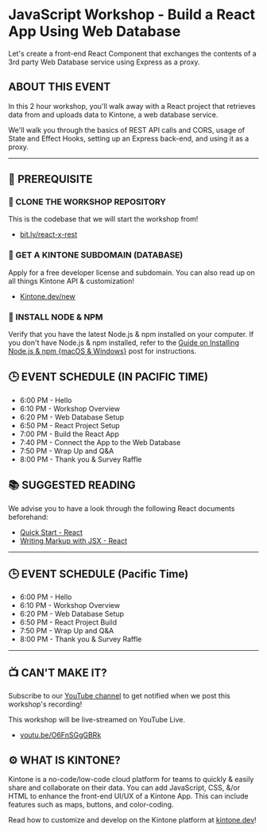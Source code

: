 # JavaScript Workshop - Build a React App Using Web Database

Let's create a front-end React Component that exchanges the contents of a 3rd party Web Database service using Express as a proxy.

## ABOUT THIS EVENT

In this 2 hour workshop, you'll walk away with a React project that retrieves data from and uploads data to Kintone, a web database service.


We'll walk you through the basics of REST API calls and CORS, usage of State and Effect Hooks, setting up an Express back-end, and using it as a proxy.

---

## 📎 PREREQUISITE

### 🤖 CLONE THE WORKSHOP REPOSITORY

This is the codebase that we will start the workshop from!
* [bit.ly/react-x-rest](https://bit.ly/react-x-rest)

### 📂 GET A KINTONE SUBDOMAIN (DATABASE)

Apply for a free developer license and subdomain. You can also read up on all things Kintone API & customization!
* [Kintone.dev/new](http://kintone.dev/new/)

### 💾 INSTALL NODE & NPM

Verify that you have the latest Node.js & npm installed on your computer.
If you don't have Node.js & npm installed, refer to the [Guide on Installing Node.js & npm {macOS & Windows}](https://dev.to/kintonedevprogram/guide-on-installing-nodejs-npm-macos-windows-16ii) post for instructions.

## 🕒 EVENT SCHEDULE (IN PACIFIC TIME)

* 6:00 PM - Hello
* 6:10 PM - Workshop Overview
* 6:20 PM - Web Database Setup
* 6:50 PM - React Project Setup
* 7:00 PM - Build the React App
* 7:40 PM - Connect the App to the Web Database
* 7:50 PM - Wrap Up and Q&A
* 8:00 PM - Thank you & Survey Raffle

## 📚 SUGGESTED READING
We advise you to have a look through the following React documents beforehand:
* [Quick Start - React](https://react.dev/learn)
* [Writing Markup with JSX - React](https://react.dev/learn/writing-markup-with-jsx)

---

## 🕒 EVENT SCHEDULE (Pacific Time)

* 6:00 PM - Hello
* 6:10 PM - Workshop Overview
* 6:20 PM - Web Database Setup
* 6:50 PM - React Project Build
* 7:50 PM - Wrap Up and Q&A
* 8:00 PM - Thank you & Survey Raffle

---

## 📺 CAN'T MAKE IT?

Subscribe to our [YouTube channel](https://www.youtube.com/c/KintoneDeveloperProgram) to get notified when we post this workshop's recording!  

This workshop will be live-streamed on YouTube Live.
* [youtu.be/O6FnSGgGBRk](https://youtu.be/O6FnSGgGBRk)

## ⚙️ WHAT IS KINTONE?

Kintone is a no-code/low-code cloud platform for teams to quickly & easily share and collaborate on their data.
You can add JavaScript, CSS, &/or HTML to enhance the front-end UI/UX of a Kintone App. This can include features such as maps, buttons, and color-coding.

Read how to customize and develop on the Kintone platform at [kintone.dev](http://kintone.dev/)!
